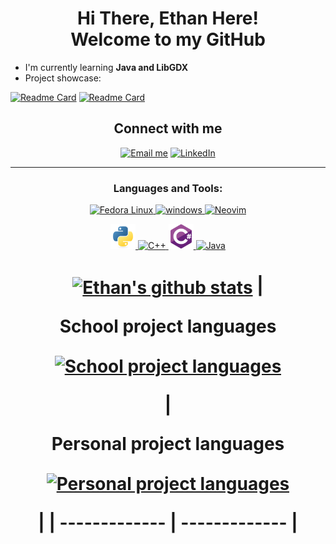 <h1 align="center">Hi There, Ethan Here!<br/> Welcome to my GitHub</h1>

- I'm currently learning **Java and LibGDX**
- Project showcase:

[![Readme Card](https://github-readme-stats.vercel.app/api/pin/?username=eef-g-archive&repo=Dungeoneer\&title_color=b48ead\&icon_color=b48ead\&text_color=e5e9f0\&bg_color=3b4252)](https://github.com/eef-g-archive/Dungeoneer) [![Readme Card](https://github-readme-stats.vercel.app/api/pin/?username=eef-g&repo=the-caverns\&title_color=b48ead\&icon_color=b48ead\&text_color=e5e9f0\&bg_color=3b4252)](https://github.com/eef-g/DOOM-Remake)


<h2 align="center"> Connect with me</h2>
<p align="center">
    <a href="mailto: ethgray@proton.me"><img src="https://www.startpage.com/av/proxy-image?piurl=https%3A%2F%2Fcdn-1.webcatalog.io%2Fcatalog%2Fprotonmail%2Fprotonmail-icon.png&sp=1717001376Tf974180a03d8b3f80f5ad92c3887a0735b5e6358bacf32cce109f96a54dbb3a4" alt="Email me" width="40" height="40"/></a>
    <a href="https://www.linkedin.com/in/ethan-gray-42aab81b5/" target="_blank" rel="noreferrer"><img src="https://static.cdnlogo.com/logos/l/78/linkedin-icon.svg" alt="LinkedIn" width="40" height="40"/></a>
</p>

<hr />
<h3 align="center">Languages and Tools:</h3>

<p align="center">
    <a href="https://fedoraproject.org/" target="_blank" rel="noreferrer"> <img src="https://upload.wikimedia.org/wikipedia/commons/3/3f/Fedora_logo.svg" alt="Fedora Linux" width="40" height="40"/> </a>
    <a href="https://www.microsoft.com/en-us/windows" target="_blank" rel="noreferrer"> <img src="https://upload.wikimedia.org/wikipedia/commons/5/5f/Windows_logo_-_2012.svg" alt="windows" width="40" height="40"/> </a>
    <a href="https://neovim.io/" target="_blank" rel="noreferrer"> <img src="https://upload.wikimedia.org/wikipedia/commons/3/3a/Neovim-mark.svg" alt="Neovim" width="40" height="40"/> </a>
</p>
<p align="center">
    <a href="https://www.python.org" target="_blank" rel="noreferrer"> <img src="https://raw.githubusercontent.com/devicons/devicon/master/icons/python/python-original.svg" alt="python" width="40" height="40"/> </a> 
    <a href="https://isocpp.org/" target="_blank" rel="noreferrer"> <img src="https://upload.wikimedia.org/wikipedia/commons/1/18/ISO_C%2B%2B_Logo.svg" alt="C++" width="40" height="40"/> </a>
    <a href="https://www.w3schools.com/cs/" target="_blank" rel="noreferrer"> <img src="https://raw.githubusercontent.com/devicons/devicon/master/icons/csharp/csharp-original.svg" alt="csharp" width="40" height="40"/> </a>
    <a href="https://docs.oracle.com/javase/8/docs/technotes/guides/language/index.html" target ="_blank"> <img src="https://www.svgrepo.com/show/303388/java-4-logo.svg" alt="Java" width="40" height="40"/> </a>
</p>
<h1 align="center">

<a href="https://github.com/anuraghazra/github-readme-stats"><img align="center" src="https://github-readme-stats.vercel.app/api?username=eef-g&show_icons=true&hide_border=true&hide=issues&count_private=true&theme=nord" alt="Ethan's github stats" /></a>
| <p align="center"><p>School project languages</p><a href="https://github.com/anuraghazra/github-readme-stats"><img align="center" src="https://github-readme-stats.vercel.app/api/top-langs/?username=eef-g-archive&layout=donut&hide_border=true&title_color=b48ead&icon_color=b48ead&text_color=e5e9f0&bg_color=3b4252" alt="School project languages"/></a></p> | <p align="center"><p>Personal project languages</p><a href="https://github.com/anuraghazra/github-readme-stats"><img align="center" src="https://github-readme-stats.vercel.app/api/top-langs/?username=eef-g&layout=donut&hide_border=true&title_color=b48ead&icon_color=b48ead&text_color=e5e9f0&bg_color=3b4252" alt="Personal project languages"/></a></p> |
| ------------- | ------------- |
